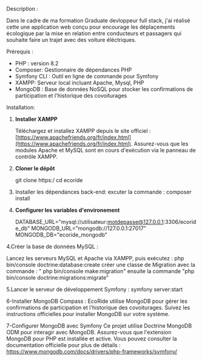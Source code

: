 Description :

Dans le cadre de ma formation Graduate devloppeur full stack, j'ai réalisé cette une application web conçu pour encourage les déplaçements écologique par la mise en relation entre conducteurs et passagers qui souhaite faire un trajet avec des voiture éléctriques. 

Prérequis :
- PHP : version 8.2
- Composer: Gestionnaire de dépendances PHP
- Symfony CLI : Outil en ligne de commande pour Symfony
- XAMPP: Serveur local incluant Apache, Mysql, PHP
- MongoDB : Base de données NoSQL pour stocker les confirmations de participation et l'historique des covoiturages


Installation:
1. **Installer XAMPP**

   Téléchargez et installez XAMPP depuis le site officiel : [https://www.apachefriends.org/fr/index.html](https://www.apachefriends.org/fr/index.html). Assurez-vous que les modules Apache et MySQL sont en cours d'exécution via le panneau de contrôle XAMPP.
  
2. **Cloner le dépôt**

   git clone https:/
   cd ecoride
   
3. Installer les dépendances back-end:
   excuter la commande : composer install
2. **Configurer les variables d'environement**

   DATABASE_URL="mysql://utilisateur:motdepasse@127.0.0.1:3306/ecoride_db"
   MONGODB_URL="mongodb://127.0.0.1:27017"
   MONGODB_DB="ecoride_mongodb"


4.Créer la base de données MySQL :

 Lancez les serveurs MySQL et Apache via XAMPP, puis exécutez : php bin/console doctrine:database:create 
 créer une classe de Migration avec la commande : " php bin/console make:migration" ensuite la commande "php bin/console doctrine:migrations:migrate"

5.Lancer le serveur de développement Symfony :
symfony server:start

6-Installer MongoDB Compass : EcoRide utilise MongoDB pour gérer les confirmations de participation et l'historique des covoiturages. Suivez les instructions officielles pour installer MongoDB sur votre système.

7-Configurer MongoDB avec Symfony
Ce projet utilise Doctrine MongoDB ODM pour interagir avec MongoDB. Assurez-vous que l'extension MongoDB pour PHP est installée et active. Vous pouvez consulter la documentation officielle pour plus de détails :
 https://www.mongodb.com/docs/drivers/php-frameworks/symfony/
